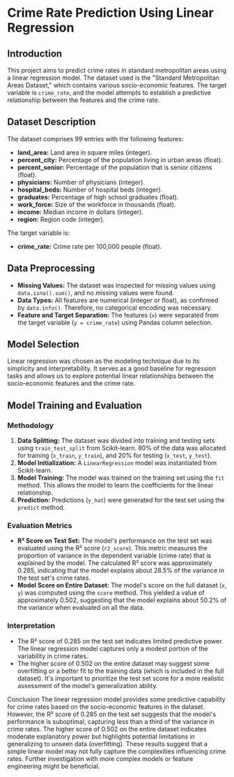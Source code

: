
# Crime Rate Prediction Using Linear Regression

## Introduction

This project aims to predict crime rates in standard metropolitan areas using a linear regression model.  The dataset used is the "Standard Metropolitan Areas Dataset," which contains various socio-economic features.  The target variable is `crime_rate`, and the model attempts to establish a predictive relationship between the features and the crime rate.

## Dataset Description

The dataset comprises 99 entries with the following features:

*   **land_area:** Land area in square miles (integer).
*   **percent_city:** Percentage of the population living in urban areas (float).
*   **percent_senior:** Percentage of the population that is senior citizens (float).
*   **physicians:** Number of physicians (integer).
*   **hospital_beds:** Number of hospital beds (integer).
*   **graduates:** Percentage of high school graduates (float).
*   **work_force:** Size of the workforce in thousands (float).
*   **income:** Median income in dollars (integer).
*   **region:** Region code (integer).

The target variable is:

*   **crime_rate:** Crime rate per 100,000 people (float).
## Data Preprocessing

*   **Missing Values:** The dataset was inspected for missing values using `data.isna().sum()`, and no missing values were found.
*   **Data Types:** All features are numerical (integer or float), as confirmed by `data.info()`.  Therefore, no categorical encoding was necessary.
*   **Feature and Target Separation:** The features (`x`) were separated from the target variable (`y = crime_rate`) using Pandas column selection.

## Model Selection

Linear regression was chosen as the modeling technique due to its simplicity and interpretability.  It serves as a good baseline for regression tasks and allows us to explore potential linear relationships between the socio-economic features and the crime rate.

## Model Training and Evaluation

### Methodology

1.  **Data Splitting:** The dataset was divided into training and testing sets using `train_test_split` from Scikit-learn.  80% of the data was allocated for training (`x_train`, `y_train`), and 20% for testing (`x_test`, `y_test`).
2.  **Model Initialization:** A `LinearRegression` model was instantiated from Scikit-learn.
3.  **Model Training:** The model was trained on the training set using the `fit` method.  This allows the model to learn the coefficients for the linear relationship.
4.  **Prediction:** Predictions (`y_hat`) were generated for the test set using the `predict` method.

### Evaluation Metrics

*   **R² Score on Test Set:** The model's performance on the test set was evaluated using the R² score (`r2_score`).  This metric measures the proportion of variance in the dependent variable (crime rate) that is explained by the model.  The calculated R² score was approximately 0.285, indicating that the model explains about 28.5% of the variance in the test set's crime rates.
*   **Model Score on Entire Dataset:** The model's score on the full dataset (`x`, `y`) was computed using the `score` method.  This yielded a value of approximately 0.502, suggesting that the model explains about 50.2% of the variance when evaluated on all the data.

### Interpretation

*   The R² score of 0.285 on the test set indicates limited predictive power.  The linear regression model captures only a modest portion of the variability in crime rates.
*   The higher score of 0.502 on the entire dataset may suggest some overfitting or a better fit to the training data (which is included in the full dataset).  It's important to prioritize the test set score for a more realistic assessment of the model's generalization ability.


Conclusion
The linear regression model provides some predictive capability for crime rates based on the socio-economic features in the dataset. However, the R² score of 0.285 on the test set suggests that the model's performance is suboptimal, capturing less than a third of the variance in crime rates. The higher score of 0.502 on the entire dataset indicates moderate explanatory power but highlights potential limitations in generalizing to unseen data (overfitting). These results suggest that a simple linear model may not fully capture the complexities influencing crime rates. Further investigation with more complex models or feature engineering might be beneficial.
